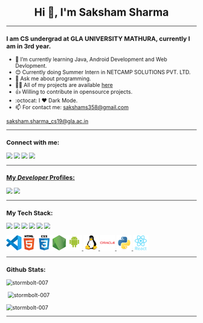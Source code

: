 
<h1 align="center">Hi 👋, I'm Saksham Sharma</h1>

______________________________________________________________________________________________________________________________________________________________________________
### I am CS undergrad at GLA UNIVERSITY MATHURA, currently I am in 3rd year.

- 🌱 I’m currently learning Java, Android Development and Web Devlopment.
- 😊 Currently doing Summer Intern in NETCAMP SOLUTIONS PVT. LTD.
- 💬 Ask me about programming.
- 👨‍💻 All of my projects are available [here](https://github.com/Stormbolt-007?tab=repositories)
- 👍 Willing to contribute in opensource projects.
- :octocat: I ❤️ Dark Mode.
- 📫 For contact me: <a href="mailto: sakshams358@gmail.com">sakshams358@gmail.com</a> </br>
 <p>                 <a href="mailto: saksham.sharma_cs19@gla.ac.in">saksham.sharma_cs19@gla.ac.in</a></p>

______________________________________________________________________________________________________________________________________________________________________________

### Connect with me:

  <a href = "https://github.com/Stormbolt-007/"><img src ="https://img.shields.io/badge/github-web-%23.svg?&style=for-the-badge&logo=&logoColor=white%22"/></a>
  <a href = "https://www.linkedin.com/in/saksham-s-6390221b4/" target ="_blank"><img src="https://img.shields.io/badge/linkedin-%230077B5.svg?&style=for-the-badge&logo=linkedin&logoColor=white"/></a>
  <a href = "https://www.instagram.com/saksham_the_rockstar/" target ="_blank"><img src = "https://img.shields.io/badge/instagram-%23E4405F.svg?&style=for-the-badge&logo=instagram&logoColor=white"/></a>
   <a href = "https://www.facebook.com/profile.php?id=100022548558763" target ="_blank"><img src="https://img.shields.io/badge/facebook%20-%2300599C.svg?&style=for-the-badge&logo=facebook&logoColor=white"/> 

______________________________________________________________________________________________________________________________________________________________________________

### My _Developer_ Profiles:

  <a href="https://www.hackerrank.com/SakshamSharma007"><img src="https://img.shields.io/badge/-HackerRank-33BF11?style=for-the-badge&logo=HackerRank&logoColor=white"></a>
  <a href="https://github.com/Stormbolt-007"><img src="https://img.shields.io/badge/-GITHUB-181717?style=for-the-badge&logo=GitHub&logoColor=white"></a>
  
______________________________________________________________________________________________________________________________________________________________________________

### My Tech Stack:
<p align="left">

  <img src="https://img.shields.io/badge/python%20-%2314354C.svg?&style=for-the-badge&logo=python&logoColor=white"/> 
  <img src="https://img.shields.io/badge/c%20-%2300599C.svg?&style=for-the-badge&logo=c&logoColor=white"/> 
  <img src="https://img.shields.io/badge/c++%20-%2300599C.svg?&style=for-the-badge&logo=c%2B%2B&logoColor=white"/> 
  <img src="https://img.shields.io/badge/java%20-%23DA2307.svg?&style=for-the-badge&logo=Java&logoColor=white"/> 
  <img src="https://img.shields.io/badge/git%20-%23F05033.svg?&style=for-the-badge&logo=git&logoColor=white"/> 
  <img src="https://img.shields.io/badge/SQL%20-%234479A1.svg?&style=for-the-badge&logo=MySQL&logoColor=white"/>
</p>
  
<p align="left"> 
<img align="left" alt="Visual Studio Code" width="40" height="40" src="https://raw.githubusercontent.com/github/explore/80688e429a7d4ef2fca1e82350fe8e3517d3494d/topics/visual-studio-code/visual-studio-code.png"/>
<img align="left" alt="HTML5" width="40" height="40" src="https://raw.githubusercontent.com/github/explore/80688e429a7d4ef2fca1e82350fe8e3517d3494d/topics/html/html.png" />
<img align="left" alt="CSS3" width="40" height="40" src="https://raw.githubusercontent.com/github/explore/80688e429a7d4ef2fca1e82350fe8e3517d3494d/topics/css/css.png" />
<img align="left" alt="Node.js" width="40" height="40" src="https://raw.githubusercontent.com/github/explore/80688e429a7d4ef2fca1e82350fe8e3517d3494d/topics/nodejs/nodejs.png" /> 
<a href="https://developer.android.com" target="_blank"> <img src="https://raw.githubusercontent.com/devicons/devicon/master/icons/android/android-original-wordmark.svg" alt="android" width="40" height="40"/> </a> 
  <a href="https://www.linux.org/" target="_blank"> <img src="https://raw.githubusercontent.com/devicons/devicon/master/icons/linux/linux-original.svg" alt="linux" width="40" height="40"/> </a> 
  <a href="https://www.oracle.com/" target="_blank"> <img src="https://raw.githubusercontent.com/devicons/devicon/master/icons/oracle/oracle-original.svg" alt="oracle" width="40" height="40"/> </a> 
  <a href="https://www.python.org" target="_blank"> <img src="https://raw.githubusercontent.com/devicons/devicon/master/icons/python/python-original.svg" alt="python" width="40" height="40"/> </a> 
  <a href="https://reactjs.org/" target="_blank"> <img src="https://raw.githubusercontent.com/devicons/devicon/master/icons/react/react-original-wordmark.svg" alt="react" width="40" height="40"/> </a> 
  </p>
  
________________________________________________________________________________________________________________________________________________________
  
### Github Stats:
  
<p align="left"> <img src="https://komarev.com/ghpvc/?username=stormbolt-007&label=Profile%20views&color=0e75b6&style=flat" alt="stormbolt-007" /> </p>


<p>&nbsp;<img align="center" src="https://github-readme-stats.vercel.app/api?username=stormbolt-007&show_icons=true&locale=en" alt="stormbolt-007" /></p>

<p><img align="center" src="https://github-readme-streak-stats.herokuapp.com/?user=stormbolt-007&" alt="stormbolt-007" /></p>

  
______________________________________________________________________________________________________________________________________________________________________________
  
  
